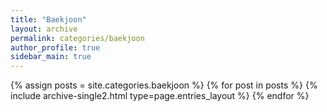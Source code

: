 ```yaml
---
title: "Baekjoon"
layout: archive
permalink: categories/baekjoon
author_profile: true
sidebar_main: true
---
```


{% assign posts = site.categories.baekjoon %}
{% for post in posts %} {% include archive-single2.html type=page.entries_layout %} {% endfor %}
